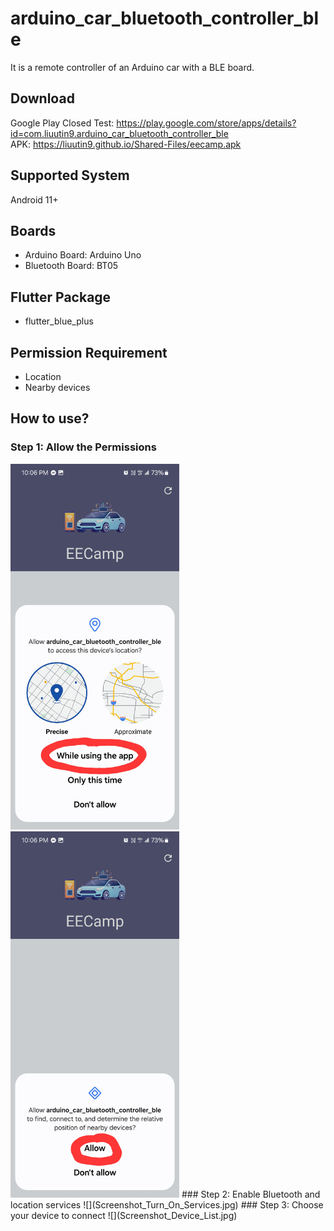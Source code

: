 # arduino_car_bluetooth_controller_ble
It is a remote controller of an Arduino car with a BLE board.

## Download
Google Play Closed Test: https://play.google.com/store/apps/details?id=com.liuutin9.arduino_car_bluetooth_controller_ble  
APK: https://liuutin9.github.io/Shared-Files/eecamp.apk

## Supported System
Android 11+

## Boards
- Arduino Board: Arduino Uno
- Bluetooth Board: BT05

## Flutter Package
- flutter_blue_plus

## Permission Requirement
- Location
- Nearby devices

## How to use?
### Step 1: Allow the Permissions
<img src="Screenshot_Permission_Location.jpg" width="270">
<img src="Screenshot_Permission_Nearby_Devices.jpg" width="270">
### Step 2: Enable Bluetooth and location services
![](Screenshot_Turn_On_Services.jpg)
### Step 3: Choose your device to connect
![](Screenshot_Device_List.jpg)